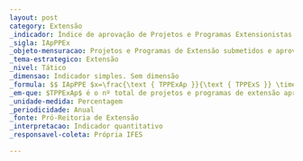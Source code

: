 ```yaml
---
layout: post
category: Extensão
_indicador: Índice de aprovação de Projetos e Programas Extensionistas
_sigla: IApPPEx
_objeto-mensuracao: Projetos e Programas de Extensão submetidos e aprovados
_tema-estrategico: Extensão
_nivel: Tático
_dimensao: Indicador simples. Sem dimensão
_formula: $$ IApPPE $x=\frac{\text { TPPExAp }}{\text { TPPExS }} \times 100$ $$
_em-que: $TPPExAp$ é o nº total de projetos e programas de extensão aprovados; $TPPExS$ é o nº total de projetos e programas de extensão submetidos.
_unidade-medida: Percentagem
_periodicidade: Anual
_fonte: Pró-Reitoria de Extensão
_interpretacao: Indicador quantitativo
_responsavel-coleta: Própria IFES

---
```


